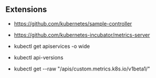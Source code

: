 ## Extensions

- https://github.com/kubernetes/sample-controller

- https://github.com/kubernetes-incubator/metrics-server

- kubectl get apiservices -o wide

- kubectl api-versions

- kubectl get --raw "/apis/custom.metrics.k8s.io/v1beta1/"

